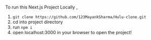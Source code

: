 To run this Next.js Project Locally ,

1. `git clone https://github.com/123MayankSharma/Hulu-clone.git `
2. cd into project directory
3. run `npm i`
4. open localhost:3000 in your browser to open the project!
